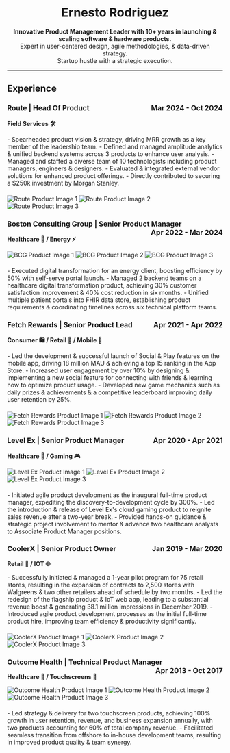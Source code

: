 <!DOCTYPE html>
<html>
<head>
  <title>Ernesto Rodriguez - Portfolio</title>
  <style>
    .grid-container {
      display: grid;
      grid-template-columns: repeat(auto-fit, minmax(300px, 1fr));
      gap: 20px;
    }

    .grid-item img {
      max-width: 100%;
      height: auto;
    }
  </style>
</head>
<body>

<div align="center">

# Ernesto Rodriguez

**Innovative Product Management Leader with 10+ years in launching & scaling software & hardware products.**  
Expert in user-centered design, agile methodologies, & data-driven strategy.  
Startup hustle with a strategic execution.

</div>

---

## Experience

### Route | Head Of Product <span style="float: right;">Mar 2024 - Oct 2024</span>
**Field Services 🛠️**

<div class="grid-container">
  <div class="grid-item">
    - Spearheaded product vision & strategy, driving MRR growth as a key member of the leadership team.
    - Defined and managed amplitude analytics & unified backend systems across 3 products to enhance user analysis.
    - Managed and staffed a diverse team of 10 technologists including product managers, engineers & designers.
    - Evaluated & integrated external vendor solutions for enhanced product offerings.
    - Directly contributed to securing a $250k investment by Morgan Stanley.
  </div>
  <div class="grid-item">
    <img src="<URL-to-Route-product-image-1>" alt="Route Product Image 1">
    <img src="<URL-to-Route-product-image-2>" alt="Route Product Image 2">
    <img src="<URL-to-Route-product-image-3>" alt="Route Product Image 3"> 
  </div>
</div>

### Boston Consulting Group | Senior Product Manager <span style="float: right;">Apr 2022 - Mar 2024</span>
**Healthcare 🏥 / Energy ⚡**

<div class="grid-container">
  <div class="grid-item">
    <img src="<URL-to-BCG-product-image-1>" alt="BCG Product Image 1">
    <img src="<URL-to-BCG-product-image-2>" alt="BCG Product Image 2">
    <img src="<URL-to-BCG-product-image-3>" alt="BCG Product Image 3">
  </div>
  <div class="grid-item">
    - Executed digital transformation for an energy client, boosting efficiency by 50% with self-serve portal launch.
    - Managed 2 backend teams on a healthcare digital transformation product, achieving 30% customer satisfaction improvement & 40% cost reduction in six months.
    - Unified multiple patient portals into FHIR data store, establishing product requirements & coordinating timelines across six technical platform teams.
  </div>
</div>

### Fetch Rewards | Senior Product Lead <span style="float: right;">Apr 2021 - Apr 2022</span>
**Consumer 🛍️ / Retail 🛒 / Mobile 📱**

<div class="grid-container">
  <div class="grid-item">
    - Led the development & successful launch of Social & Play features on the mobile app, driving 18 million MAU & achieving a top 15 ranking in the App Store.
    - Increased user engagement by over 10% by designing & implementing a new social feature for connecting with friends & learning how to optimize product usage.
    - Developed new game mechanics such as daily prizes & achievements & a competitive leaderboard improving daily user retention by 25%.
  </div>
  <div class="grid-item">
    <img src="<URL-to-Fetch-Rewards-product-image-1>" alt="Fetch Rewards Product Image 1">
    <img src="<URL-to-Fetch-Rewards-product-image-2>" alt="Fetch Rewards Product Image 2">
    <img src="<URL-to-Fetch-Rewards-product-image-3>" alt="Fetch Rewards Product Image 3">
  </div>
</div>

### Level Ex | Senior Product Manager <span style="float: right;">Apr 2020 - Apr 2021</span>
**Healthcare 🏥 / Gaming 🎮**

<div class="grid-container">
  <div class="grid-item">
    <img src="<URL-to-Level-Ex-product-image-1>" alt="Level Ex Product Image 1">
    <img src="<URL-to-Level-Ex-product-image-2>" alt="Level Ex Product Image 2">
    <img src="<URL-to-Level-Ex-product-image-3>" alt="Level Ex Product Image 3">
  </div>
  <div class="grid-item">
    - Initiated agile product development as the inaugural full-time product manager, expediting the discovery-to-development cycle by 300%.
    - Led the introduction & release of Level Ex's cloud gaming product to reignite sales revenue after a two-year break.
    - Provided hands-on guidance & strategic project involvement to mentor & advance two healthcare analysts to Associate Product Manager positions.
  </div>
</div>

### CoolerX | Senior Product Owner <span style="float: right;">Jan 2019 - Mar 2020</span>
**Retail 🛒 / IOT 🌐**

<div class="grid-container">
  <div class="grid-item">
    - Successfully initiated & managed a 1-year pilot program for 75 retail stores, resulting in the expansion of contracts to 2,500 stores with Walgreens & two other retailers ahead of schedule by two months.
    - Led the redesign of the flagship product & IoT web app, leading to a substantial revenue boost & generating 38.1 million impressions in December 2019.
    - Introduced agile product development processes as the initial full-time product hire, improving team efficiency & productivity significantly.
  </div>
  <div class="grid-item">
    <img src="<URL-to-CoolerX-product-image-1>" alt="CoolerX Product Image 1">
    <img src="<URL-to-CoolerX-product-image-2>" alt="CoolerX Product Image 2">
    <img src="<URL-to-CoolerX-product-image-3>" alt="CoolerX Product Image 3">
  </div>
</div>

### Outcome Health | Technical Product Manager <span style="float: right;">Apr 2013 - Oct 2017</span>
**Healthcare 🏥 / Touchscreens 📱**

<div class="grid-container">
  <div class="grid-item">
    <img src="<URL-to-Outcome-Health-product-image-1>" alt="Outcome Health Product Image 1">
    <img src="<URL-to-Outcome-Health-product-image-2>" alt="Outcome Health Product Image 2">
    <img src="<URL-to-Outcome-Health-product-image-3>" alt="Outcome Health Product Image 3">
  </div>
  <div class="grid-item">
    - Led strategy & delivery for two touchscreen products, achieving 100% growth in user retention, revenue, and business expansion annually, with two products accounting for 60% of total company revenue.
    - Facilitated seamless transition from offshore to in-house development teams, resulting in improved product quality & team synergy.
  </div>
</div>

</body>
</html>
